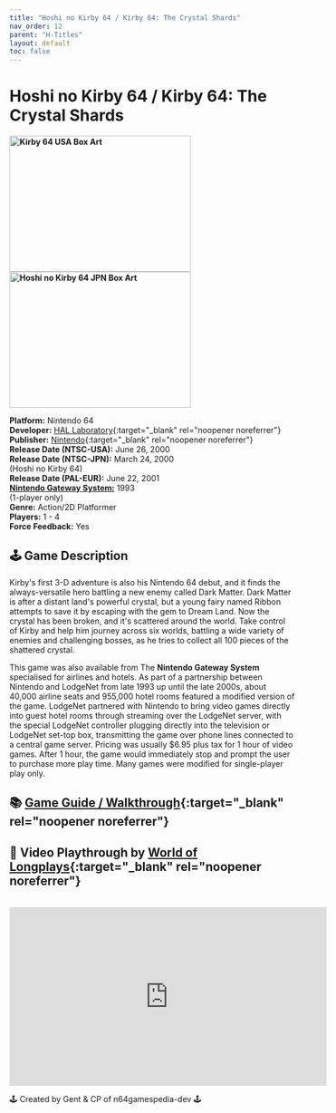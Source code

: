 ```yaml
---
title: "Hoshi no Kirby 64 / Kirby 64: The Crystal Shards"
nav_order: 12
parent: "H-Titles"
layout: default
toc: false
---
```


# Hoshi no Kirby 64 / Kirby 64: The Crystal Shards

<b>
<img src="https://images.launchbox-app.com/731df2f0-edc5-4c99-97e8-fc1e41a6ab96.png" alt="Kirby 64 USA Box Art" width="320" height="240" />
<img src="https://images.launchbox-app.com/c2670ca8-67b5-46bb-ba93-113a5ab1d14b.png" alt="Hoshi no Kirby 64 JPN Box Art" width="320" height="240" />
</b>

**Platform:** Nintendo 64  
**Developer:** [HAL Laboratory](https://en.wikipedia.org/wiki/HAL_Laboratory){:target="_blank" rel="noopener noreferrer"}  
**Publisher:** [Nintendo](https://en.wikipedia.org/wiki/Nintendo){:target="_blank" rel="noopener noreferrer"}  
**Release Date (NTSC-USA):** June 26, 2000  
**Release Date (NTSC-JPN):** March 24, 2000  
(Hoshi no Kirby 64)  
**Release Date (PAL-EUR):** June 22, 2001  
[**Nintendo Gateway System:**](#gateway-system) 1993  
(1-player only)  
**Genre:** Action/2D Platformer  
**Players:** 1 - 4  
**Force Feedback:** Yes  

## 🕹️ Game Description
Kirby's first 3-D adventure is also his Nintendo 64 debut, and it finds the always-versatile hero battling a new enemy called Dark Matter. Dark Matter is after a distant land's powerful crystal, but a young fairy named Ribbon attempts to save it by escaping with the gem to Dream Land. Now the crystal has been broken, and it's scattered around the world. Take control of Kirby and help him journey across six worlds, battling a wide variety of enemies and challenging bosses, as he tries to collect all 100 pieces of the shattered crystal.

<a name="gateway-system"></a>
This game was also available from The **Nintendo Gateway System** specialised for airlines and hotels. As part of a partnership between Nintendo and LodgeNet from late 1993 up until the late 2000s, about 40,000 airline seats and 955,000 hotel rooms featured a modified version of the game. LodgeNet partnered with Nintendo to bring video games directly into guest hotel rooms through streaming over the LodgeNet server, with the special LodgeNet controller plugging directly into the television or LodgeNet set-top box, transmitting the game over phone lines connected to a central game server. Pricing was usually $6.95 plus tax for 1 hour of video games. After 1 hour, the game would immediately stop and prompt the user to purchase more play time. Many games were modified for single-player play only.

## 📚 [Game Guide / Walkthrough](https://gamefaqs.gamespot.com/n64/250600-kirby-64-the-crystal-shards/faqs/56110){:target="_blank" rel="noopener noreferrer"}

## 🎥 Video Playthrough by [World of Longplays](https://www.youtube.com/channel/UCVi6ofFy7QyJJrZ9l0-fwbQ){:target="_blank" rel="noopener noreferrer"}
<br />  
<iframe width="560" height="315" src="https://www.youtube.com/embed/5uu2TWli-_M" title="Kirby 64: The Crystal Shards Gameplay by World of Longplays" frameborder="0" allowfullscreen></iframe>

🕹️ Created by Gent & CP of n64gamespedia-dev 🕹️  
<!-- Vault Format: n64gamespedia-dev -->  
<!-- Protocol Source: _vault-specs/format-protocol.md -->
